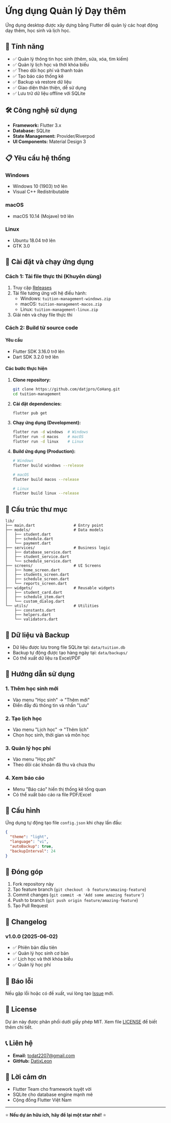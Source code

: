 # Ứng dụng Quản lý Dạy thêm

Ứng dụng desktop được xây dựng bằng Flutter để quản lý các hoạt động dạy thêm, học sinh và lịch học.

## 🚀 Tính năng

- ✅ Quản lý thông tin học sinh (thêm, sửa, xóa, tìm kiếm)
- ✅ Quản lý lịch học và thời khóa biểu
- ✅ Theo dõi học phí và thanh toán
- ✅ Tạo báo cáo thống kê
- ✅ Backup và restore dữ liệu
- ✅ Giao diện thân thiện, dễ sử dụng
- ✅ Lưu trữ dữ liệu offline với SQLite

## 🛠️ Công nghệ sử dụng

- **Framework:** Flutter 3.x
- **Database:** SQLite
- **State Management:** Provider/Riverpod
- **UI Components:** Material Design 3

## 📋 Yêu cầu hệ thống

### Windows
- Windows 10 (1903) trở lên
- Visual C++ Redistributable

### macOS
- macOS 10.14 (Mojave) trở lên

### Linux
- Ubuntu 18.04 trở lên
- GTK 3.0

## 🔧 Cài đặt và chạy ứng dụng

### Cách 1: Tải file thực thi (Khuyên dùng)
1. Truy cập [Releases](https://github.com/datjpro/CoHang)
2. Tải file tương ứng với hệ điều hành:
   - Windows: `tuition-management-windows.zip`
   - macOS: `tuition-management-macos.zip`
   - Linux: `tuition-management-linux.zip`
3. Giải nén và chạy file thực thi

### Cách 2: Build từ source code

#### Yêu cầu
- Flutter SDK 3.16.0 trở lên
- Dart SDK 3.2.0 trở lên

#### Các bước thực hiện
1. **Clone repository:**
   ```bash
   git clone https://github.com/datjpro/CoHang.git
   cd tuition-management
   ```

2. **Cài đặt dependencies:**
   ```bash
   flutter pub get
   ```

3. **Chạy ứng dụng (Development):**
   ```bash
   flutter run -d windows  # Windows
   flutter run -d macos    # macOS
   flutter run -d linux    # Linux
   ```

4. **Build ứng dụng (Production):**
   ```bash
   # Windows
   flutter build windows --release
   
   # macOS
   flutter build macos --release
   
   # Linux
   flutter build linux --release
   ```

## 📁 Cấu trúc thư mục

```
lib/
├── main.dart                 # Entry point
├── models/                   # Data models
│   ├── student.dart
│   ├── schedule.dart
│   └── payment.dart
├── services/                 # Business logic
│   ├── database_service.dart
│   ├── student_service.dart
│   └── schedule_service.dart
├── screens/                  # UI Screens
│   ├── home_screen.dart
│   ├── students_screen.dart
│   ├── schedule_screen.dart
│   └── reports_screen.dart
├── widgets/                  # Reusable widgets
│   ├── student_card.dart
│   ├── schedule_item.dart
│   └── custom_dialog.dart
└── utils/                    # Utilities
    ├── constants.dart
    ├── helpers.dart
    └── validators.dart
```

## 💾 Dữ liệu và Backup

- Dữ liệu được lưu trong file SQLite tại: `data/tuition.db`
- Backup tự động được tạo hàng ngày tại: `data/backups/`
- Có thể xuất dữ liệu ra Excel/PDF

## 🎯 Hướng dẫn sử dụng

### 1. Thêm học sinh mới
- Vào menu "Học sinh" → "Thêm mới"
- Điền đầy đủ thông tin và nhấn "Lưu"

### 2. Tạo lịch học
- Vào menu "Lịch học" → "Thêm lịch"
- Chọn học sinh, thời gian và môn học

### 3. Quản lý học phí
- Vào menu "Học phí" 
- Theo dõi các khoản đã thu và chưa thu

### 4. Xem báo cáo
- Menu "Báo cáo" hiển thị thống kê tổng quan
- Có thể xuất báo cáo ra file PDF/Excel

## 🔧 Cấu hình

Ứng dụng tự động tạo file `config.json` khi chạy lần đầu:

```json
{
  "theme": "light",
  "language": "vi",
  "autoBackup": true,
  "backupInterval": 24
}
```

## 🤝 Đóng góp

1. Fork repository này
2. Tạo feature branch (`git checkout -b feature/amazing-feature`)
3. Commit changes (`git commit -m 'Add some amazing feature'`)
4. Push to branch (`git push origin feature/amazing-feature`)
5. Tạo Pull Request

## 📝 Changelog

### v1.0.0 (2025-06-02)
- ✅ Phiên bản đầu tiên
- ✅ Quản lý học sinh cơ bản
- ✅ Lịch học và thời khóa biểu
- ✅ Quản lý học phí

## 🐛 Báo lỗi

Nếu gặp lỗi hoặc có đề xuất, vui lòng tạo [Issue](https://github.com/datjpro/CoHang) mới.

## 📄 License

Dự án này được phân phối dưới giấy phép MIT. Xem file [LICENSE](LICENSE) để biết thêm chi tiết.

## 📞 Liên hệ

- **Email:** todat2207@gmail.com
- **GitHub:** [DatjxLeon](https://github.com/datjpro)

## 🙏 Lời cảm ơn

- Flutter Team cho framework tuyệt vời
- SQLite cho database engine mạnh mẽ
- Cộng đồng Flutter Việt Nam

---

⭐ **Nếu dự án hữu ích, hãy để lại một star nhé!** ⭐
